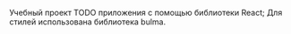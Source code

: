Учебный проект TODO приложения с помощью библиотеки React;
Для стилей использована библиотека bulma.
